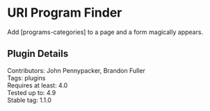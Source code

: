 # URI Program Finder

Add [programs-categories] to a page and a form magically appears.

## Plugin Details 

Contributors: John Pennypacker, Brandon Fuller  
Tags: plugins  
Requires at least: 4.0  
Tested up to: 4.9  
Stable tag: 1.1.0  